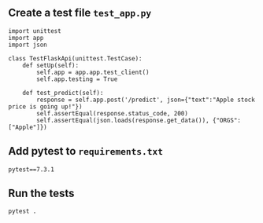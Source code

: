 ## Create a test file `test_app.py`
```
import unittest
import app
import json

class TestFlaskApi(unittest.TestCase):
    def setUp(self):
        self.app = app.app.test_client()
        self.app.testing = True

    def test_predict(self):
        response = self.app.post('/predict', json={"text":"Apple stock price is going up!"})
        self.assertEqual(response.status_code, 200)
        self.assertEqual(json.loads(response.get_data()), {"ORGS": ["Apple"]})

```

## Add pytest to `requirements.txt`
`pytest==7.3.1`

## Run the tests
`pytest .`